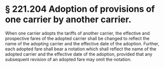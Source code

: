 # § 221.204   Adoption of provisions of one carrier by another carrier.

When one carrier adopts the tariffs of another carrier, the effective and prospective fares of the adopted carrier shall be changed to reflect the name of the adopting carrier and the effective date of the adoption. Further, each adopted fare shall bear a notation which shall reflect the name of the adopted carrier and the effective date of the adoption, provided that any subsequent revision of an adopted fare may omit the notation.




